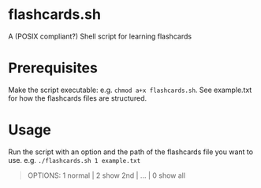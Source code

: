 # flashcards.sh

A (POSIX compliant?) Shell script for learning flashcards

# Prerequisites
Make the script executable: e.g. `chmod a+x flashcards.sh`. See example.txt for how the flashcards files are structured.

# Usage
Run the script with an option and the path of the flashcards file you want to use. e.g. `./flashcards.sh 1 example.txt`


>OPTIONS: 1 normal | 2 show 2nd | ... | 0 show all
